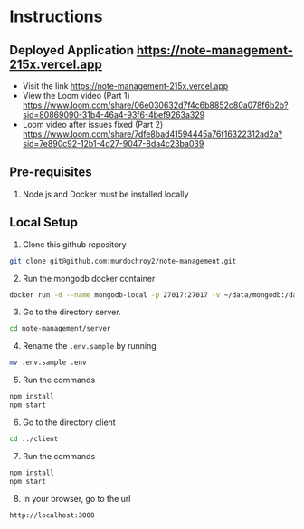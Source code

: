 # Instructions

## Deployed Application https://note-management-215x.vercel.app 
* Visit the link https://note-management-215x.vercel.app 
* View the Loom video (Part 1) https://www.loom.com/share/06e030632d7f4c6b8852c80a078f6b2b?sid=80869090-31b4-46a4-93f6-4bef9263a329
* Loom video after issues fixed (Part 2) https://www.loom.com/share/7dfe8bad41594445a76f16322312ad2a?sid=7e890c92-12b1-4d27-9047-8da4c23ba039

## Pre-requisites
1. Node js and Docker must be installed locally

## Local Setup
1. Clone this github repository 
```bash
git clone git@github.com:murdochroy2/note-management.git
```
2. Run the mongodb docker container 
```bash
docker run -d --name mongodb-local -p 27017:27017 -v ~/data/mongodb:/data/db mongo
```
3. Go to the directory server. 
```bash
cd note-management/server
```
4. Rename the `.env.sample` by running 
```bash
mv .env.sample .env
```
5. Run the commands 
```bash
npm install
npm start
```
6. Go to the directory client 
```bash
cd ../client
```
7. Run the commands 
```bash
npm install
npm start
```
8. In your browser, go to the url 
```bash
http://localhost:3000
```
